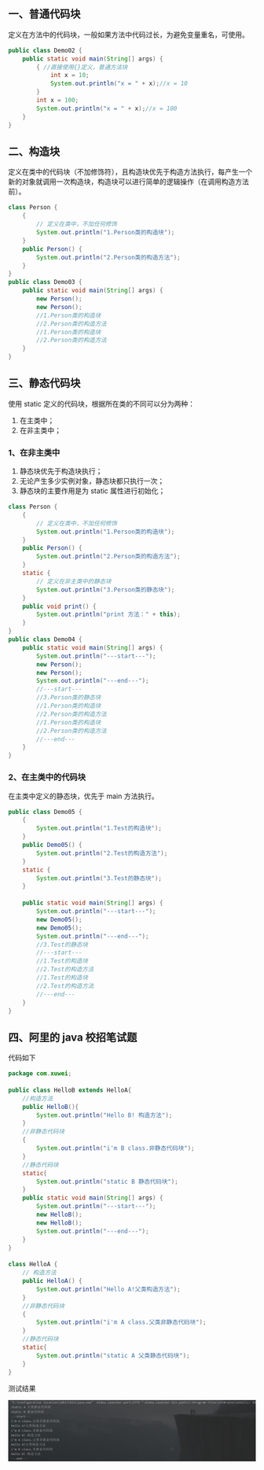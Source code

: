 ## 一、普通代码块

定义在方法中的代码块，一般如果方法中代码过长，为避免变量重名，可使用。

```java
public class Demo02 {
    public static void main(String[] args) {
        { //直接使用{}定义，普通方法块
            int x = 10;
            System.out.println("x = " + x);//x = 10
        }
        int x = 100;
        System.out.println("x = " + x);//x = 100
    }
}
```

## 二、构造块

定义在类中的代码块（不加修饰符），且构造块优先于构造方法执行，每产生一个新的对象就调用一次构造块，构造块可以进行简单的逻辑操作（在调用构造方法前）。

```java
class Person {
    {
        // 定义在类中，不加任何修饰
        System.out.println("1.Person类的构造块");
    }
    public Person() {
        System.out.println("2.Person类的构造方法");
    }
}
public class Demo03 {
    public static void main(String[] args) {
        new Person();
        new Person();
        //1.Person类的构造块
        //2.Person类的构造方法
        //1.Person类的构造块
        //2.Person类的构造方法
    }
}
```

## 三、静态代码块

使用 static 定义的代码块，根据所在类的不同可以分为两种：

1. 在主类中；
2. 在非主类中；

### 1、在非主类中

1. 静态块优先于构造块执行；
2. 无论产生多少实例对象，静态块都只执行一次；
3. 静态块的主要作用是为 static 属性进行初始化；

```java
class Person {
    {
        // 定义在类中，不加任何修饰
        System.out.println("1.Person类的构造块");
    }
    public Person() {
        System.out.println("2.Person类的构造方法");
    }
    static {
        // 定义在非主类中的静态块
        System.out.println("3.Person类的静态块");
    }
    public void print() {
        System.out.println("print 方法：" + this);
    }
}
public class Demo04 {
    public static void main(String[] args) {
        System.out.println("---start---");
        new Person();
        new Person();
        System.out.println("---end---");
        //---start---
        //3.Person类的静态块
        //1.Person类的构造块
        //2.Person类的构造方法
        //1.Person类的构造块
        //2.Person类的构造方法
        //---end---
    }
}
```

### 2、在主类中的代码块

在主类中定义的静态块，优先于 main 方法执行。

```java
public class Demo05 {
    {
        System.out.println("1.Test的构造块");
    }
    public Demo05() {
        System.out.println("2.Test的构造方法");
    }
    static {
        System.out.println("3.Test的静态块");
    }

    public static void main(String[] args) {
        System.out.println("---start---");
        new Demo05();
        new Demo05();
        System.out.println("---end---");
        //3.Test的静态块
        //---start---
        //1.Test的构造块
        //2.Test的构造方法
        //1.Test的构造块
        //2.Test的构造方法
        //---end---
    }
}
```

## 四、阿里的 java 校招笔试题

代码如下

```java
package com.xuwei;

public class HelloB extends HelloA{
    //构造方法
    public HelloB(){
        System.out.println("Hello B! 构造方法");
    }
    //非静态代码块
    {
        System.out.println("i'm B class.非静态代码块");
    }
    //静态代码块
    static{
        System.out.println("static B 静态代码块");
    }
    public static void main(String[] args) {
        System.out.println("---start---");
        new HelloB();
        new HelloB();
        System.out.println("---end---");
    }
}

class HelloA {
    // 构造方法
    public HelloA() {
        System.out.println("Hello A!父类构造方法");
    }
    //非静态代码块
    {
        System.out.println("i'm A class.父类非静态代码块");
    }
    //静态代码块
    static{
        System.out.println("static A 父类静态代码块");
    }
}
```

测试结果

![1580622530759](../../imgs/1580622530759.png)